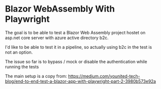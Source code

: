 # Blazor WebAssembly With Playwright

The goal is to be able to test a Blazor Web Assembly project hostet on asp.net core server with azure active directory b2c.

I'd like to be able to test it in a pipeline, so actually using b2c in the test is not an option.

The issue so far is to bypass / mock or disable the authentication while running the tests


The main setup is a copy from: https://medium.com/younited-tech-blog/end-to-end-test-a-blazor-app-with-playwright-part-2-3980b573e92a
